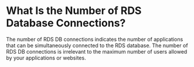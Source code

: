 # What Is the Number of RDS Database Connections?<a name="rds_faq_0019"></a>

The number of RDS DB connections indicates the number of applications that can be simultaneously connected to the RDS database. The number of RDS DB connections is irrelevant to the maximum number of users allowed by your applications or websites.

